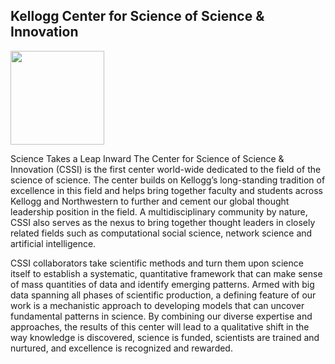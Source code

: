 ## Kellogg Center for Science of Science & Innovation

<img src="https://github.com/user-attachments/assets/6c537826-3c0e-4eea-9364-a2bf3a65b3e4" wdith=150 height=150>

Science Takes a Leap Inward
The Center for Science of Science & Innovation (CSSI) is the first center world-wide dedicated to the field of the science of science. The center builds on Kellogg’s long-standing tradition of excellence in this field and helps bring together faculty and students across Kellogg and Northwestern to further and cement our global thought leadership position in the field. A multidisciplinary community by nature, CSSI also serves as the nexus to bring together thought leaders in closely related fields such as computational social science, network science and artificial intelligence.

CSSI collaborators take scientific methods and turn them upon science itself to establish a systematic, quantitative framework that can make sense of mass quantities of data and identify emerging patterns. Armed with big data spanning all phases of scientific production, a defining feature of our work is a mechanistic approach to developing models that can uncover fundamental patterns in science. By combining our diverse expertise and approaches, the results of this center will lead to a qualitative shift in the way knowledge is discovered, science is funded, scientists are trained and nurtured, and excellence is recognized and rewarded.
